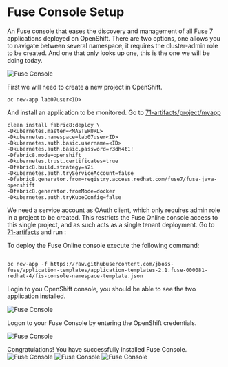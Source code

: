 # Fuse Console Setup 


An Fuse console that eases the discovery and management of all Fuse 7 applications deployed on OpenShift. There are two options, one allows you to navigate between several namespace, it requires the cluster-admin role to be created. And one that only looks up one, this is the one we will be doing today.

![Fuse Console](images/71-Step-01.png)


First we will need to create a new project in OpenShift. 

```
oc new-app lab07user<ID>
```

And install an application to be monitored. Go to [71-artifacts/project/myapp](./71-artifacts/project/myapp)

```
clean install fabric8:deploy \
-Dkubernetes.master=<MASTERURL>
-Dkubernetes.namespace=lab07user<ID>
-Dkubernetes.auth.basic.username=<ID>
-Dkubernetes.auth.basic.password=r3dh4t1!
-Dfabric8.mode=openshift
-Dkubernetes.trust.certificates=true
-Dfabric8.build.strategy=s2i
-Dkubernetes.auth.tryServiceAccount=false
-Dfabric8.generator.from=registry.access.redhat.com/fuse7/fuse-java-openshift
-Dfabric8.generator.fromMode=docker
-Dkubernetes.auth.tryKubeConfig=false
```

We need a service account as OAuth client, which only requires admin role in a project to be created. This restricts the Fuse Online console access to this single project, and as such acts as a single tenant deployment. Go to [71-artifacts](./71-artifacts) and run : 



To deploy the Fuse Online console execute the following command:

```

oc new-app -f https://raw.githubusercontent.com/jboss-fuse/application-templates/application-templates-2.1.fuse-000081-redhat-4/fis-console-namespace-template.json

```

Login to you OpenShift console, you should be able to see the two application installed.

![Fuse Console](images/71-Step-02.png)

Logon to your Fuse Console by entering the OpenShift credentials. 

![Fuse Console](images/71-Step-03.png)

Congratulations! You have successfully installed Fuse Console.  
![Fuse Console](images/71-Step-04.png)
![Fuse Console](images/71-Step-05.png)
![Fuse Console](images/71-Step-06.png)
